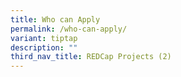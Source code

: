```yaml
---
title: Who can Apply
permalink: /who-can-apply/
variant: tiptap
description: ""
third_nav_title: REDCap Projects (2)
---
```

